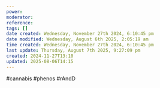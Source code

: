 ```yaml
---
power: 
moderator: 
reference: 
tags: []
date created: Wednesday, November 27th 2024, 6:10:45 pm
date modified: Wednesday, August 6th 2025, 2:05:19 am
time created: Wednesday, November 27th 2024, 6:10:45 pm
last update: Thursday, August 7th 2025, 9:27:09 pm
created: 2024-11-27T13:10
updated: 2025-08-06T14:15
---
```

#cannabis #phenos #rAndD 